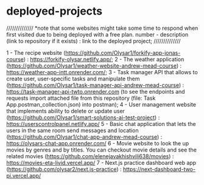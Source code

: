 # deployed-projects

//////////////
*note that some websites might take some time to respond when first visited due to being deployed with a free plan.
number - description (link to repository if it exists) : link to the deployed project;
//////////////

1 - The recipe website (https://github.com/Olysar1/forkify-app-jonas-course) : https://forkify-olysar.netlify.app/;
2 - The weather application (https://github.com/Olysar1/weather-website-andrew-mead-course) : https://weather-app-intt.onrender.com/;
3 - Task manager API that allows to create user, user-specific tasks and manipulate them (https://github.com/Olysar1/task-manager-api-andrew-mead-course) : https://task-manager-api-twto.onrender.com (to see the endpoints and requests import attached file from this repository (file: Task App.postman_collection.json) into postman);
4 - User management website that implements ability to delete or update user (https://github.com/Olysar1/smart-solutions-ai-test-project) : https://userscontrolpanel.netlify.app/
5 - Basic chat application that lets the users in the same room send messages and location (https://github.com/Olysar1/chat-app-andrew-mead-course) : https://olysars-chat-app.onrender.com/
6 - Movie website to look the up movies by genres and by titles. You can checkout movie details and see the related movies (https://github.com/elenejavakhishvili638/movies) : https://movies-eta-livid.vercel.app/
7 - Next.js practice dashboard web app (https://github.com/olysar2/next.js-practice) : https://next-dashboard-two-pi.vercel.app/
